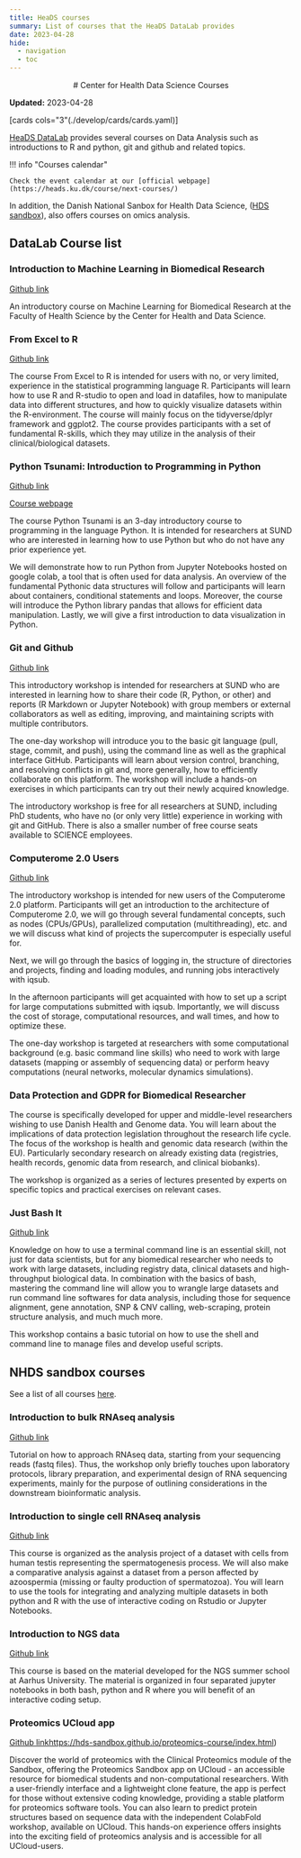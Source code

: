 ```yaml
---
title: HeaDS courses
summary: List of courses that the HeaDS DataLab provides
date: 2023-04-28
hide:
  - navigation
  - toc
---
```


<!--
# Put above to hide navigation (left), toc (right) or footer (bottom)

hide:
  - navigation 
  - toc
  - footer 

# You should hide the navigation if there are no subsections
# You should hide the Table of Contents if there are no important titles
-->

<center>
# Center for Health Data Science Courses
</center>

**Updated:** 2023-04-28

[cards cols="3"(./develop/cards/cards.yaml)]

[HeaDS DataLab](https://heads.ku.dk/datalab/) provides several courses on Data Analysis such as introductions to R and python, git and github and related topics. 

!!! info "Courses calendar"

    Check the event calendar at our [official webpage](https://heads.ku.dk/course/next-courses/)   

In addition, the Danish National Sanbox for Health Data Science, ([HDS sandbox](https://hds-sandbox.github.io/)), also offers courses on omics analysis.

## DataLab Course list

### Introduction to Machine Learning in Biomedical Research

[Github link](https://github.com/Center-for-Health-Data-Science/IntroToML)

An introductory course on Machine Learning for Biomedical Research at the Faculty of Health Science by the Center for Health and Data Science.

### From Excel to R

[Github link](https://github.com/Center-for-Health-Data-Science/FromExceltoR)

The course From Excel to R is intended for users with no, or very limited, experience in the statistical programming language R. Participants will learn how to use R and R-studio to open and load in datafiles, how to manipulate data into different structures, and how to quickly visualize datasets within the R-environment. The course will mainly focus on the tidyverse/dplyr framework and ggplot2. The course provides participants with a set of fundamental R-skills, which they may utilize in the analysis of their clinical/biological datasets.

### Python Tsunami: Introduction to Programming in Python

[Github link](https://github.com/Center-for-Health-Data-Science/PythonTsunami)

[Course webpage](https://center-for-health-data-science.github.io/PythonTsunami/)

The course Python Tsunami is an 3-day introductory course to programming in the language Python. It is intended for researchers at SUND who are interested in learning how to use Python but who do not have any prior experience yet.

We will demonstrate how to run Python from Jupyter Notebooks hosted on google colab, a tool that is often used for data analysis. An overview of the fundamental Pythonic data structures will follow and participants will learn about containers, conditional statements and loops. Moreover, the course will introduce the Python library pandas that allows for efficient data manipulation. Lastly, we will give a first introduction to data visualization in Python.

### Git and Github

[Github link](https://github.com/Center-for-Health-Data-Science/git-GitHub-workshop)

This introductory workshop is intended for researchers at SUND who are interested in learning how to share their code (R, Python, or other) and reports (R Markdown or Jupyter Notebook) with group members or external collaborators as well as editing, improving, and maintaining scripts with multiple contributors. 

The one-day workshop will introduce you to the basic git language (pull, stage, commit, and push), using the command line as well as the graphical interface GitHub. Participants will learn about version control, branching, and resolving conflicts in git and, more generally, how to efficiently collaborate on this platform. The workshop will include a hands-on exercises in which participants can try out their newly acquired knowledge.

The introductory workshop is free for all researchers at SUND, including PhD students, who have no (or only very little) experience in working with git and GitHub. There is also a smaller number of free course seats available to SCIENCE employees. 

### Computerome 2.0 Users

[Github link](https://github.com/Center-for-Health-Data-Science/Computerome2.0Workshop)

The introductory workshop is intended for new users of the Computerome 2.0 platform. Participants will get an introduction to the architecture of Computerome 2.0, we will go through several fundamental concepts, such as nodes (CPUs/GPUs), parallelized computation (multithreading), etc. and we will discuss what kind of projects the supercomputer is especially useful for.

Next, we will go through the basics of logging in, the structure of directories and projects, finding and loading modules, and running jobs interactively with iqsub.

In the afternoon participants will get acquainted with how to set up a script for large computations submitted with iqsub. Importantly, we will discuss the cost of storage, computational resources, and wall times, and how to optimize these.

The one-day workshop is targeted at researchers with some computational background (e.g. basic command line skills) who need to work with large datasets (mapping or assembly of sequencing data) or perform heavy computations (neural networks, molecular dynamics simulations).

### Data Protection and GDPR for Biomedical Researcher
The course is specifically developed for upper and middle-level researchers wishing to use Danish Health and Genome data. You will learn about the implications of data protection legislation throughout the research life cycle. The focus of the workshop is health and genomic data research (within the EU). Particularly secondary research on already existing data (registries, health records, genomic data from research, and clinical biobanks).

The workshop is organized as a series of lectures presented by experts on specific topics and practical exercises on relevant cases.

### Just Bash It

[Github link](https://github.com/Center-for-Health-Data-Science/Just-Bash-It)

Knowledge on how to use a terminal command line is an essential skill, not just for data scientists, but for any biomedical researcher who needs to work with large datasets, including registry data, clinical datasets and high-throughput biological data. In combination with the basics of bash, mastering the command line will allow you to wrangle large datasets and run command line softwares for data analysis, including those for sequence alignment, gene annotation, SNP & CNV calling, web-scraping, protein structure analysis, and much much more.

This workshop contains a basic tutorial on how to use the shell and command line to manage files and develop useful scripts.

## NHDS sandbox courses

See a list of all courses [here](https://hds-sandbox.github.io/modules/index.html). 

### Introduction to bulk RNAseq analysis 

[Github link](https://hds-sandbox.github.io/bulk_RNAseq_course/)

Tutorial on how to approach RNAseq data, starting from your sequencing reads (fastq files). Thus, the workshop only briefly touches upon laboratory protocols, library preparation, and experimental design of RNA sequencing experiments, mainly for the purpose of outlining considerations in the downstream bioinformatic analysis.

### Introduction to single cell RNAseq analysis

[Github link](https://hds-sandbox.github.io/scRNASeq_course/)

This course is organized as the analysis project of a dataset with cells from human testis representing the spermatogenesis process. We will also make a comparative analysis against a dataset from a person affected by azoospermia (missing or faulty production of spermatozoa). You will learn to use the tools for integrating and analyzing multiple datasets in both python and R with the use of interactive coding on Rstudio or Jupyter Notebooks.

### Introduction to NGS data

[Github link](https://hds-sandbox.github.io/NGS_summer_course_Aarhus/)

This course is based on the material developed for the NGS summer school at Aarhus University. The material is organized in four separated jupyter notebooks in both bash, python and R where you will benefit of an interactive coding setup.

### Proteomics UCloud app

[Github link](https://hds-sandbox.github.io/NGS_summer_course_Aarhus/)https://hds-sandbox.github.io/proteomics-course/index.html)

Discover the world of proteomics with the Clinical Proteomics module of the Sandbox, offering the Proteomics Sandbox app on UCloud - an accessible resource for biomedical students and non-computational researchers. With a user-friendly interface and a lightweight clone feature, the app is perfect for those without extensive coding knowledge, providing a stable platform for proteomics software tools. You can also learn to predict protein structures based on sequence data with the independent ColabFold workshop, available on UCloud. This hands-on experience offers insights into the exciting field of proteomics analysis and is accessible for all UCloud-users.

